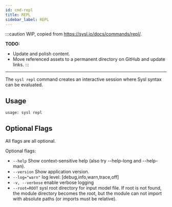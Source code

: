 ```yaml
---
id: cmd-repl
title: REPL
sidebar_label: REPL
---
```


:::caution
WIP, copied from https://sysl.io/docs/commands/repl/.

**TODO:**
* Update and polish content.
* Move referenced assets to a permanent directory on GitHub and update links.
:::

---

The `sysl repl` command creates an interactive session where Sysl syntax can be evaluated.

## Usage

```bash
usage: sysl repl
```

## Optional Flags

All flags are all optional.

Optional flags:

- `--help` Show context-sensitive help (also try --help-long and --help-man).
- `--version` Show application version.
- `--log="warn"` log level: [debug,info,warn,trace,off]
- `-v, --verbose` enable verbose logging
- `--root=ROOT` sysl root directory for input model file. If root is not found, the module directory becomes the
  root, but the module can not import with absolute paths (or imports must be relative).
